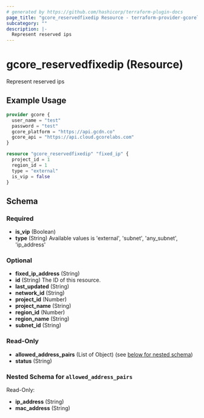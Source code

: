 ```yaml
---
# generated by https://github.com/hashicorp/terraform-plugin-docs
page_title: "gcore_reservedfixedip Resource - terraform-provider-gcorelabs"
subcategory: ""
description: |-
  Represent reserved ips
---
```


# gcore_reservedfixedip (Resource)

Represent reserved ips

## Example Usage

```terraform
provider gcore {
  user_name = "test"
  password = "test"
  gcore_platform = "https://api.gcdn.co"
  gcore_api = "https://api.cloud.gcorelabs.com"
}

resource "gcore_reservedfixedip" "fixed_ip" {
  project_id = 1
  region_id = 1
  type = "external"
  is_vip = false
}
```

<!-- schema generated by tfplugindocs -->
## Schema

### Required

- **is_vip** (Boolean)
- **type** (String) Available values is 'external', 'subnet', 'any_subnet', 'ip_address'

### Optional

- **fixed_ip_address** (String)
- **id** (String) The ID of this resource.
- **last_updated** (String)
- **network_id** (String)
- **project_id** (Number)
- **project_name** (String)
- **region_id** (Number)
- **region_name** (String)
- **subnet_id** (String)

### Read-Only

- **allowed_address_pairs** (List of Object) (see [below for nested schema](#nestedatt--allowed_address_pairs))
- **status** (String)

<a id="nestedatt--allowed_address_pairs"></a>
### Nested Schema for `allowed_address_pairs`

Read-Only:

- **ip_address** (String)
- **mac_address** (String)


